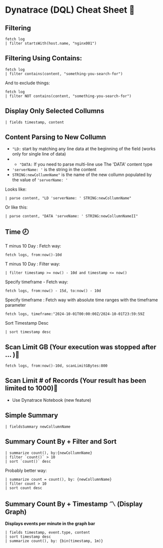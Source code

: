 # Dynatrace (DQL) Cheat Sheet 🐙

## Filtering 
    fetch log
    | filter startsWith(host.name, "nginx001")

## Filtering Using Contains:

    fetch log
    | filter contains(content, "something-you-search-for")
    
And to exclude things:
    
    fetch log
    | filter NOT contains(content, "something-you-search-for") 

## Display Only Selected Collumns

    | fields timestamp, content

## Content Parsing to New Collumn
- ```"LD:``` start by matching any line data at the beginning of the field (works only for single line of data)
- - ```"DATA:``` If you need to parse multi-line use The 'DATA' content type
- ```'serverName: '``` is the string in the content
- ```STRING:newCollumnName"``` is the name of the new collumn populated by the value of ```'serverName: '```

Looks like:

    | parse content, "LD 'serverName: ' STRING:newCollumnName"

Or like this:

    | parse content, "DATA 'serveName: ' STRING:newCollumnNameII"

## Time 🕗
T minus 10 Day : Fetch way:

    fetch logs, from:now()-10d

T minus 10 Day : Filter way:

    | filter timestamp >= now() - 10d and timestamp <= now()

Specify timeframe - Fetch way:

    fetch logs, from:now() - 15d, to:now() - 10d

Specify timeframe : Fetch way with absolute time ranges with the timeframe parameter

    fetch logs, timeframe:"2024-10-01T00:00:00Z/2024-10-01T23:59:59Z

Sort Timestamp Desc

    | sort timestamp desc

## Scan Limit GB (Your execution was stopped after ... )🗻

    fetch logs, from:now()-10d, scanLimitGBytes:800

## Scan Limit # of Records (Your result has been limited to 1000)🗻
- Use Dynatrace Notebook (new feature)

## Simple Summary  

    | fieldsSummary newCollumnName

## Summary Count By + Filter and Sort

    | summarize count(), by:{newCollumnName}
    | filter `count()` > 10
    | sort `count()` desc

Probably better way:

    | summarize count = count(), by: {newCollumnName}
    | filter count > 10
    | sort count desc

## Summary Count By + Timestamp 〽️ (Display Graph)
**Displays events per minute in the graph bar** 

    | fields timestamp, event.type, content
    | sort timestamp desc
    | summarize count(), by: {bin(timestamp, 1m)}

    
